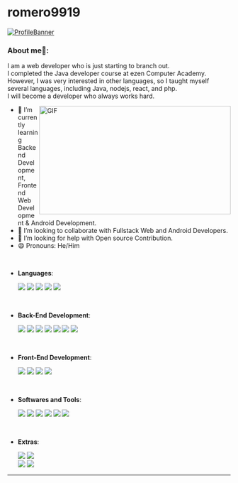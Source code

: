 # romero9919
[![ProfileBanner](https://musicart.co.kr/img/banner02.png)](https://musicart.co.kr/)

### About me🧑:
I am a web developer who is just starting to branch out. <br />
I completed the Java developer course at ezen Computer Academy.<br />
However, I was very interested in other languages, so I taught myself several languages, including Java, nodejs, react, and php.<br />
I will become a developer who always works hard.

<img align="right" alt="GIF" src="https://musicart.co.kr/img/banner01.png" width="432" height="244" />

- 🌱 I’m currently learning Backend Development, Frontend Web Development & Android Development.
- 👯 I’m looking to collaborate with Fullstack Web and Android Developers.
- 🤔 I’m looking for help with Open source Contribution.
- 😄 Pronouns: He/Him
  
<br/>

<p align="center">

- **Languages**:
  
    ![](https://img.shields.io/badge/Java%20-%232370ED.svg?style=for-the-badge&logoColor=white)
    ![](https://img.shields.io/badge/PHP%20-%2314354C.svg?style=for-the-badge&logo=PHP&logoColor=white)
    ![](https://img.shields.io/badge/JavaScript%20-%23F7DF1E.svg?style=for-the-badge&logo=javascript&logoColor=black)
    ![](https://img.shields.io/badge/Typescript-3178C6.svg?style=for-the-badge&logo=Typescript&logoColor=white)
    ![](https://img.shields.io/badge/SQL-9945FF.svg?style=for-the-badge&logoColor=white)

<br>

- **Back-End Development**:
    
    ![](https://img.shields.io/badge/Spring%20-%2116384C.svg?style=for-the-badge&logo=Spring&logoColor=white)
    ![](https://img.shields.io/badge/SpringBoot%20-%2116384C.svg?style=for-the-badge&logo=SpringBoot&logoColor=white)
    ![](https://img.shields.io/badge/Node.js-FDB515.svg?style=for-the-badge&logo=Node.js&logoColor=black)
    ![](https://img.shields.io/badge/Express-000000.svg?style=for-the-badge&logo=Express&logoColor=white)
    ![](https://img.shields.io/badge/NestJS-E0234E.svg?style=for-the-badge&logo=NestJS&logoColor=white)
    ![](https://img.shields.io/badge/MySQL-4479A1.svg?style=for-the-badge&logo=MySQL&logoColor=white)
    ![](https://img.shields.io/badge/MongoDB-47A248.svg?style=for-the-badge&logo=MongoDB&logoColor=white)

<br>   
    
- **Front-End Development**:

    ![](https://img.shields.io/badge/HTML5%20-%23E34F26.svg?style=for-the-badge&logo=html5&logoColor=white)
    ![](https://img.shields.io/badge/CSS%20-%231572B6.svg?style=for-the-badge&logo=css3&logoColor=white)
    ![](https://img.shields.io/badge/React-61DAFB.svg?style=for-the-badge&logo=React&logoColor=black)
    ![](https://img.shields.io/badge/jQuery-0769AD.svg?style=for-the-badge&logo=jQuery&logoColor=white)

<br>

- **Softwares and Tools**:

    ![](https://img.shields.io/badge/git-%23F05033.svg?style=for-the-badge&logo=git&logoColor=white)
    ![](https://img.shields.io/badge/github-%23121011.svg?style=for-the-badge&logo=github&logoColor=white)
    ![](https://img.shields.io/badge/Visual%20Studio%20Code-0078d7.svg?style=for-the-badge&logo=visual-studio-code&logoColor=white)
    ![](https://img.shields.io/badge/Eclipse-525C86?style=for-the-badge&logo=EclipseIDE&logoColor=white) 
    ![](https://img.shields.io/badge/Linux-FCC624?style=for-the-badge&logo=linux&logoColor=black) 
    ![](https://img.shields.io/badge/Ubuntu-E95420?style=for-the-badge&logo=Ubuntu&logoColor=white)

<br>

- **Extras**:

    ![](https://img.shields.io/badge/Terminal-%23054020?style=for-the-badge&logo=gnu-bash&logoColor=white)
    ![](https://img.shields.io/badge/markdown-%23000000.svg?style=for-the-badge&logo=markdown&logoColor=white)   
    ![](https://img.shields.io/badge/AWS-FF9900?style=for-the-badge&logo=AmazonAWS&logoColor=white)
    ![](https://img.shields.io/badge/Firebase-FFCA28?style=for-the-badge&logo=Firebase&logoColor=black)


</p>

---
